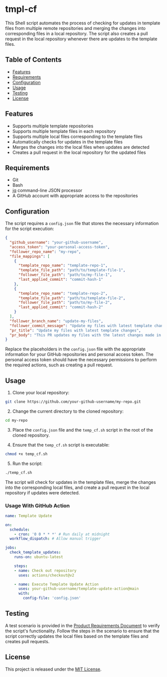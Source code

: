 # tmpl-cf

This Shell script automates the process of checking for updates in template files from multiple remote repositories and merging the changes into corresponding files in a local repository. The script also creates a pull request in the local repository whenever there are updates to the template files.

## Table of Contents

- [Features](#features)
- [Requirements](#requirements)
- [Configuration](#configuration)
- [Usage](#usage)
- [Testing](#testing)
- [License](#license)

## Features

- Supports multiple template repositories
- Supports multiple template files in each repository
- Supports multiple local files corresponding to the template files
- Automatically checks for updates in the template files
- Merges the changes into the local files when updates are detected
- Creates a pull request in the local repository for the updated files

## Requirements

- Git
- Bash
- [jq](https://stedolan.github.io/jq/) command-line JSON processor
- A GitHub account with appropriate access to the repositories

## Configuration

The script requires a `config.json` file that stores the necessary information for the script execution:

```json
{
  "github_username": "your-github-username",
  "access_token": "your-personal-access-token",
  "follower_repo_name": "my-repo",
  "file_mappings": [
    {
      "template_repo_name": "template-repo-1",
      "template_file_path": "path/to/template-file-1",
      "follower_file_path": "path/to/my-file-1",
      "last_applied_commit": "commit-hash-1"
    },
    {
      "template_repo_name": "template-repo-2",
      "template_file_path": "path/to/template-file-2",
      "follower_file_path": "path/to/my-file-2",
      "last_applied_commit": "commit-hash-2"
    }
  ],
  "follower_branch_name": "update-my-files",
  "follower_commit_message": "Update my files with latest template changes",
  "pr_title": "Update my files with latest template changes",
  "pr_body": "This PR updates my files with the latest changes made in the templates."
}
```

Replace the placeholders in the `config.json` file with the appropriate information for your GitHub repositories and personal access token. The personal access token should have the necessary permissions to perform the required actions, such as creating a pull request.

## Usage

1. Clone your local repository:

```bash
git clone https://github.com/your-github-username/my-repo.git
```

2. Change the current directory to the cloned repository:

```bash
cd my-repo
```

3. Place the `config.json` file and the `temp_cf.sh` script in the root of the cloned repository.

4. Ensure that the `temp_cf.sh` script is executable:

```bash
chmod +x temp_cf.sh
```

5. Run the script:

```bash
./temp_cf.sh
```

The script will check for updates in the template files, merge the changes into the corresponding local files, and create a pull request in the local repository if updates were detected.

### Usage With GitHub Action

```yaml
name: Template Update

on:
  schedule:
    - cron: '0 0 * * *' # Run daily at midnight
  workflow_dispatch: # Allow manual trigger

jobs:
  check_template_updates:
    runs-on: ubuntu-latest

    steps:
    - name: Check out repository
      uses: actions/checkout@v2

    - name: Execute Template Update Action
      uses: your-github-username/template-update-action@main
      with:
        config-file: 'config.json'
```

## Testing

A test scenario is provided in the [Product Requirements Document](PRD.md) to verify the script's functionality. Follow the steps in the scenario to ensure that the script correctly updates the local files based on the template files and creates pull requests.

## License

This project is released under the [MIT License](LICENSE).

